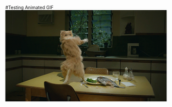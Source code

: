 <!-- TITLE: WIKI TEST-->
<!-- SUBTITLE: A quick summary of Home -->


#Testing Animated GIF
![Dancing Cat](/uploads/dancing-cat.gif "Dancing Cat")


